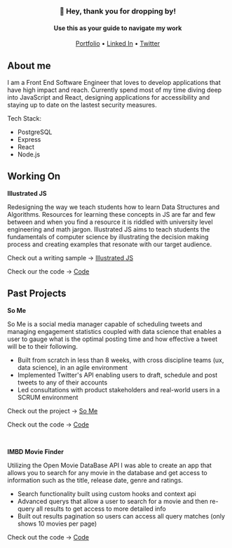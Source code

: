 <h3 align="center">👋 Hey, thank you for dropping by!</h3>
<h4 width="70%" align="center">Use this as your guide to navigate my work</h4>

<p align="center">
  <a href="https://MatthewBedard.dev">Portfolio</a> •
  <a href="https://www.linkedin.com/in/matthew-bedard-dev/">Linked In</a> •
  <a href="https://twitter.com/Matthew_Bedard_">Twitter</a>
</p>


## About me
I am a Front End Software Engineer that loves to develop applications that have high impact and reach. Currently spend most of my time diving deep into JavaScript and React, designing applications for accessibility and staying up to date on the lastest security measures.

Tech Stack:
- PostgreSQL
- Express
- React
- Node.js

## Working On
**Illustrated JS**

Redesigning the way we teach students how to learn Data Structures and Algorithms. Resources for learning these concepts in JS are far and few between and when you find a resource it is riddled with university level engineering and math jargon. Illustrated JS aims to teach students the fundamentals of computer science by illustrating the decision making process and creating examples that resonate with our target audience. 

Check out a writing sample → [Illustrated JS ](https://illustratedjs.io/)

Check our the code → [Code](https://github.com/Matt-GitHub/Illustrated)

## Past Projects
**So Me**

So Me is a social media manager capable of scheduling tweets and managing engagement statistics coupled with data science that enables a user to gauge what is the optimal posting time and how effective a tweet will be to their following.

- Built from scratch in less than 8 weeks, with cross discipline teams (ux, data science), in an agile environment
- Implemented Twitter's API enabling users to draft, schedule and post tweets to any of their accounts
- Led consultations with product stakeholders and real-world users in a SCRUM environment 

Check out the project → [So Me](https://www.so-me.net/)

Check out the code → [Code](https://github.com/Matt-GitHub/social-media-strategy-fe)

<br>

**IMBD Movie Finder**

Utilizing the Open Movie DataBase API I was able to create an app that allows you to search for any movie in the database and get access to information such as the title, release date, genre and ratings.

- Search functionality built using custom hooks and context api
- Advanced querys that allow a user to search for a movie and then re-query all results to get access to more detailed info
- Built out results pagination so users can access all query matches (only shows 10 movies per page)

Check out the code → [Code](https://github.com/Matt-GitHub/IMBD-Movie-Finder)





